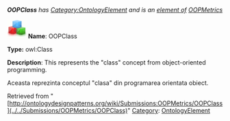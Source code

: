 ___OOPClass__ has [Category:OntologyElement](../../Category/OntologyElement "Category:OntologyElement") and is an [element of](../../Property/ElementOf "Property:ElementOf") [OOPMetrics](../../Submissions/OOPMetrics "Submissions:OOPMetrics")_


  




[![Class](../../images/thumb/2/27/Class.gif/45px-Class.gif)](../../Image/Class.gif "Class")
__Name__: OOPClass 


__Type:__ owl:Class 


__Description__: This represents the "class" concept from object-oriented programming.


  



Aceasta reprezinta conceptul "clasa" din programarea orientata obiect. 





Retrieved from "[http://ontologydesignpatterns.org/wiki/Submissions:OOPMetrics/OOPClass](../../Submissions/OOPMetrics/OOPClass)"
 [Category](http://ontologydesignpatterns.org/wiki/Special:Categories "Special:Categories"): [OntologyElement](../../Category/OntologyElement "Category:OntologyElement")